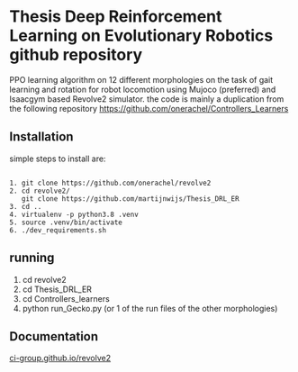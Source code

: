 # Thesis Deep Reinforcement Learning on Evolutionary Robotics github repository 

PPO learning algorithm on 12 different morphologies on the task of gait learning and rotation 
for robot locomotion using Mujoco (preferred) and Isaacgym based Revolve2 simulator.
the code is mainly a duplication from the following repository  https://github.com/onerachel/Controllers_Learners

## Installation 
simple steps to install are:
``` 

1. git clone https://github.com/onerachel/revolve2
2. cd revolve2/
   git clone https://github.com/martijnwijs/Thesis_DRL_ER
3. cd ..
4. virtualenv -p python3.8 .venv
5. source .venv/bin/activate
6. ./dev_requirements.sh
``` 
## running
1. cd revolve2
2. cd Thesis_DRL_ER
3. cd Controllers_learners
4. python run_Gecko.py (or 1 of the run files of the other morphologies)
## Documentation 

[ci-group.github.io/revolve2](https://ci-group.github.io/revolve2/) 
